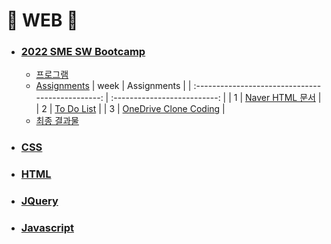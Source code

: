 # :star2: WEB :star2:

- ### [2022 SME SW Bootcamp](https://github.com/TEAMLAB-Lecture/sme-swbootcamp-hw-repository)

  - [프로그램](https://blissray.notion.site/SME-SW-Bootcamp-1f9f6bfffb5b40699ef8168f49ae101c)
  - [Assignments](https://github.com/Chaewon-Leee/TIL/tree/main/WEB/SME_SW_Bootcamp)
    | week | Assignments |
    | :-----------------------------------------------: | :--------------------------: |
    | 1 | [Naver HTML 문서](https://github.com/Chaewon-Leee/TIL/tree/main/WEB/SME_SW_Bootcamp/Naver) |
    | 2 | [To Do List](https://github.com/Chaewon-Leee/TIL/tree/main/WEB/SME_SW_Bootcamp/Todolist) |
    | 3 | [OneDrive Clone Coding](https://github.com/Chaewon-Leee/TIL/tree/main/WEB/SME_SW_Bootcamp/onedrive) |
  - [최종 결과물](https://github.com/Chaewon-Leee/PROJECT_DDAOM)

- ### [CSS](https://github.com/Chaewon-Leee/TIL/blob/main/GIT/Overview.md)

- ### [HTML](https://github.com/Chaewon-Leee/TIL/blob/main/GIT/Basic.md)

- ### [JQuery](https://github.com/Chaewon-Leee/TIL/blob/main/GIT/Branch.md)

- ### [Javascript](https://github.com/Chaewon-Leee/TIL/blob/main/GIT/Remote_repository.md)
